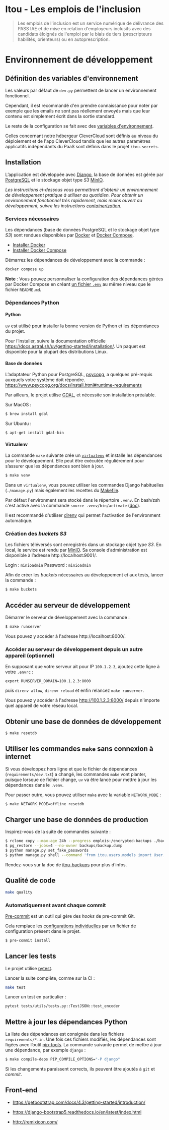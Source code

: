 # Itou - Les emplois de l'inclusion

> Les emplois de l'inclusion est un service numérique de délivrance des PASS IAE
> et de mise en relation d'employeurs inclusifs avec des candidats éloignés de
> l'emploi par le biais de tiers (prescripteurs habilités, orienteurs) ou en
> autoprescription.

# Environnement de développement

## Définition des variables d'environnement

Les valeurs par défaut de `dev.py` permettent de lancer un environnement fonctionnel.

Cependant, il est recommandé d'en prendre connaissance pour noter par exemple
que les emails ne sont pas réellement envoyés mais que leur contenu est
simplement écrit dans la sortie standard.

Le reste de la configuration se fait avec des [variables d'environnement](./docs/environment.md).

Celles concernant notre hébergeur CleverCloud sont définis au niveau du déploiement et
de l'app CleverCloud tandis que les autres paramètres applicatifs indépendants du PaaS
sont définis dans le projet `itou-secrets`.

## Installation

L’application est développée avec [Django](https://www.djangoproject.com/), la
base de données est gérée par [PostgreSQL](https://www.postgresql.org/) et le
stockage objet type *S3* [MinIO](https://min.io/).

_Les instructions ci-dessous vous permettront d’obtenir un environnement de
développement pratique à utiliser au quotidien. Pour obtenir un environnement
fonctionnel très rapidement, mais moins ouvert au développement, suivre les
instructions [containerization](./docs/Docker.md)._

### Services nécessaires

Les dépendances (base de données PostgreSQL et le stockage objet type *S3*)
sont rendues disponibles par [Docker](https://docs.docker.com/) et
[Docker Compose](https://docs.docker.com/compose/).

- [Installer Docker](https://docs.docker.com/engine/install/)
- [Installer Docker Compose](https://docs.docker.com/compose/install/)

Démarrez les dépendances de développement avec la commande :
```sh
docker compose up
```

**Note** : Vous pouvez personnaliser la configuration des dépendances gérées
par Docker Compose en créant [un fichier
`.env`](https://docs.docker.com/compose/env-file/) au même niveau que le
fichier `README.md`.

### Dépendances Python

#### Python

`uv` est utilisé pour installer la bonne version de Python et les dépendances
du projet.

Pour l’installer, suivre la documentation officielle
https://docs.astral.sh/uv/getting-started/installation/. Un paquet est
disponible pour la plupart des distributions Linux.

#### Base de données

L’adaptateur Python pour PostgreSQL, [psycopg](https://www.psycopg.org/), a
quelques pré-requis auxquels votre système doit répondre.
https://www.psycopg.org/docs/install.html#runtime-requirements

Par ailleurs, le projet utilise [GDAL](https://gdal.org/index.html), et nécessite
son installation préalable.

Sur MacOS :

```sh
$ brew install gdal
```

Sur Ubuntu :

```sh
$ apt-get install gdal-bin
```

#### Virtualenv

La commande `make` suivante crée un
[`virtualenv`](https://docs.astral.sh/uv/pip/environments/) et installe les
dépendances pour le développement. Elle peut être exécutée régulièrement pour
s’assurer que les dépendances sont bien à jour.

```sh
$ make venv
```

Dans un `virtualenv`, vous pouvez utiliser les commandes Django habituelles
(`./manage.py`) mais également les recettes du [Makefile](./Makefile).

Par défaut l'environment sera stocké dans le répertoire `.venv`. En bash/zsh c'est activé
avec la commande `source .venv/bin/activate` ([doc](https://docs.python.org/3/library/venv.html#how-venvs-work)).

Il est recommandé d'utiliser [direnv](./docs/developing.md#direnv) qui permet l'activation de l'environment automatique.

### Création des *buckets S3*

Les fichiers téléversés sont enregistrés dans un stockage objet type *S3*. En
local, le service est rendu par [MinIO](https://min.io/). Sa console
d’administration est disponible à l’adresse http://localhost:9001/.

Login : `minioadmin`
Password : `minioadmin`

Afin de créer les *buckets* nécessaires au développement et aux tests, lancer la commande :
```sh
$ make buckets
```

## Accéder au serveur de développement

Démarrer le serveur de développement avec la commande :

```sh
$ make runserver
```

Vous pouvez y accéder à l'adresse http://localhost:8000/.

### Accéder au serveur de développement depuis un autre appareil (optionnel)

En supposant que votre serveur ait pour IP `100.1.2.3`, ajoutez cette ligne à votre `.envrc` :

```
export RUNSERVER_DOMAIN=100.1.2.3:8000
```

puis `direnv allow`, `direnv reload` et enfin relancez `make runserver`.

Vous pouvez y accéder à l'adresse http://100.1.2.3:8000/ depuis n'importe quel appareil de votre réseau local.

## Obtenir une base de données de développement

```sh
$ make resetdb
```

## Utiliser les commandes `make` sans connexion à internet

Si vous développez hors ligne et que le fichier de dépendances
(`requirements/dev.txt`) a changé, les commandes `make` vont planter, puisque
lorsque ce fichier change, `uv` va être lancé pour mettre à jour les dépendances
dans le `.venv`.

Pour passer outre, vous pouvez utiliser `make` avec la variable `NETWORK_MODE` :
```sh
$ make NETWORK_MODE=offline resetdb
```

## Charger une base de données de production

Inspirez-vous de la suite de commandes suivante :

```sh
$ rclone copy --max-age 24h --progress emplois:/encrypted-backups ./backups
$ pg_restore --jobs=4 --no-owner backups/backup.dump
$ python manage.py set_fake_passwords
$ python manage.py shell --command 'from itou.users.models import User; print(User.objects.update(identity_provider="DJANGO"))'
```

Rendez-vous sur la doc de
[itou-backups](https://github.com/betagouv/itou-backups) pour plus d’infos.

## Qualité de code

```sh
make quality
```

### Automatiquement avant chaque commit

[Pre-commit](https://pre-commit.com) est un outil qui gère des _hooks_ de
pre-commit Git.

Cela remplace les [configurations
individuelles](https://git-scm.com/book/en/v2/Customizing-Git-Git-Hooks) par un
fichier de configuration présent dans le projet.

```sh
$ pre-commit install
```

## Lancer les tests

Le projet utilise [pytest](https://docs.pytest.org/).

Lancer la suite complète, comme sur la CI :
```sh
make test
```

Lancer un test en particulier :
```sh
pytest tests/utils/tests.py::TestJSON::test_encoder
```

## Mettre à jour les dépendances Python

La liste des dépendances est consignée dans les fichiers `requirements/*.in`.
Une fois ces fichiers modifiés, les dépendances sont figées avec l’outil
[pip-tools](https://pypi.org/project/pip-tools/). La commande suivante permet
de mettre à jour une dépendance, par exemple `django` :

```sh
$ make compile-deps PIP_COMPILE_OPTIONS="-P django"
```

Si les changements paraissent corrects, ils peuvent être ajoutés à `git` et
*commit*.

## Front-end

- https://getbootstrap.com/docs/4.3/getting-started/introduction/

- https://django-bootstrap5.readthedocs.io/en/latest/index.html

- http://remixicon.com/
